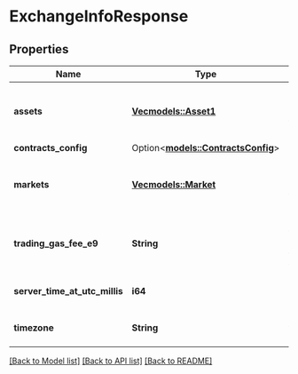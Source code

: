 # ExchangeInfoResponse

## Properties

Name | Type | Description | Notes
------------ | ------------- | ------------- | -------------
**assets** | [**Vec<models::Asset1>**](Asset_1.md) | List of assets available on the exchange. | 
**contracts_config** | Option<[**models::ContractsConfig**](ContractsConfig.md)> |  | [optional]
**markets** | [**Vec<models::Market>**](Market.md) | List of markets available on the exchange. | 
**trading_gas_fee_e9** | **String** | Current gas fee set for subsidized trades (e9 format) | 
**server_time_at_utc_millis** | **i64** | Server time in milliseconds. | 
**timezone** | **String** | Timezone of the exchange. | 

[[Back to Model list]](../README.md#documentation-for-models) [[Back to API list]](../README.md#documentation-for-api-endpoints) [[Back to README]](../README.md)


